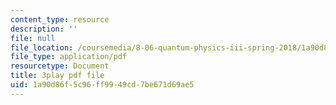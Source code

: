 ```yaml
---
content_type: resource
description: ''
file: null
file_location: /coursemedia/8-06-quantum-physics-iii-spring-2018/1a90d86f5c96ff9949cd7be671d69ae5_OZXEb8FxZQ.pdf
file_type: application/pdf
resourcetype: Document
title: 3play pdf file
uid: 1a90d86f-5c96-ff99-49cd-7be671d69ae5
---
```

